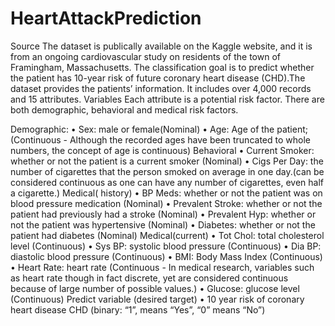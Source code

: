 # HeartAttackPrediction

Source
The dataset is publically available on the Kaggle website, and it is from an ongoing cardiovascular study on residents of the town of Framingham, Massachusetts. The classification goal is to predict whether the patient has 10-year risk of future coronary heart disease (CHD).The dataset provides the patients’ information. It includes over 4,000 records and 15 attributes.
Variables
Each attribute is a potential risk factor. There are both demographic, behavioral and medical risk factors.

Demographic:
• Sex: male or female(Nominal)
• Age: Age of the patient;(Continuous - Although the recorded ages have been truncated to whole numbers, the concept of age is continuous)
Behavioral
• Current Smoker: whether or not the patient is a current smoker (Nominal)
• Cigs Per Day: the number of cigarettes that the person smoked on average in one day.(can be considered continuous as one can have any number of cigarettes, even half a cigarette.)
Medical( history)
• BP Meds: whether or not the patient was on blood pressure medication (Nominal)
• Prevalent Stroke: whether or not the patient had previously had a stroke (Nominal)
• Prevalent Hyp: whether or not the patient was hypertensive (Nominal)
• Diabetes: whether or not the patient had diabetes (Nominal)
Medical(current)
• Tot Chol: total cholesterol level (Continuous)
• Sys BP: systolic blood pressure (Continuous)
• Dia BP: diastolic blood pressure (Continuous)
• BMI: Body Mass Index (Continuous)
• Heart Rate: heart rate (Continuous - In medical research, variables such as heart rate though in fact discrete, yet are considered continuous because of large number of possible values.)
• Glucose: glucose level (Continuous)
Predict variable (desired target)
• 10 year risk of coronary heart disease CHD (binary: “1”, means “Yes”, “0” means “No”)
